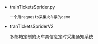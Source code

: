 - trainTicketsSprider.py 

  `一个用requests采集火车票的demo`


- tranTicketsSpriderV2 

  多邮箱定制的火车票信息定时采集通知系统
